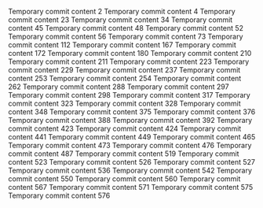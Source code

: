 Temporary commit content 2
Temporary commit content 4
Temporary commit content 23
Temporary commit content 34
Temporary commit content 45
Temporary commit content 48
Temporary commit content 52
Temporary commit content 56
Temporary commit content 73
Temporary commit content 112
Temporary commit content 167
Temporary commit content 172
Temporary commit content 180
Temporary commit content 210
Temporary commit content 211
Temporary commit content 223
Temporary commit content 229
Temporary commit content 237
Temporary commit content 253
Temporary commit content 254
Temporary commit content 262
Temporary commit content 288
Temporary commit content 297
Temporary commit content 298
Temporary commit content 317
Temporary commit content 323
Temporary commit content 328
Temporary commit content 348
Temporary commit content 375
Temporary commit content 376
Temporary commit content 388
Temporary commit content 392
Temporary commit content 423
Temporary commit content 424
Temporary commit content 441
Temporary commit content 449
Temporary commit content 465
Temporary commit content 473
Temporary commit content 476
Temporary commit content 487
Temporary commit content 519
Temporary commit content 523
Temporary commit content 526
Temporary commit content 527
Temporary commit content 536
Temporary commit content 542
Temporary commit content 550
Temporary commit content 560
Temporary commit content 567
Temporary commit content 571
Temporary commit content 575
Temporary commit content 576
